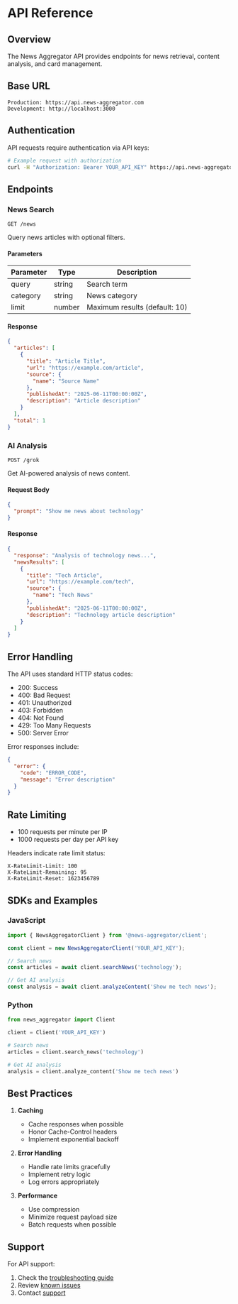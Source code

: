 # API Reference

## Overview

The News Aggregator API provides endpoints for news retrieval, content analysis, and card management.

## Base URL

```
Production: https://api.news-aggregator.com
Development: http://localhost:3000
```

## Authentication

API requests require authentication via API keys:

```bash
# Example request with authorization
curl -H "Authorization: Bearer YOUR_API_KEY" https://api.news-aggregator.com/news
```

## Endpoints

### News Search

```http
GET /news
```

Query news articles with optional filters.

#### Parameters

| Parameter  | Type     | Description                    |
|------------|----------|--------------------------------|
| query      | string   | Search term                    |
| category   | string   | News category                  |
| limit      | number   | Maximum results (default: 10)  |

#### Response

```json
{
  "articles": [
    {
      "title": "Article Title",
      "url": "https://example.com/article",
      "source": {
        "name": "Source Name"
      },
      "publishedAt": "2025-06-11T00:00:00Z",
      "description": "Article description"
    }
  ],
  "total": 1
}
```

### AI Analysis

```http
POST /grok
```

Get AI-powered analysis of news content.

#### Request Body

```json
{
  "prompt": "Show me news about technology"
}
```

#### Response

```json
{
  "response": "Analysis of technology news...",
  "newsResults": [
    {
      "title": "Tech Article",
      "url": "https://example.com/tech",
      "source": {
        "name": "Tech News"
      },
      "publishedAt": "2025-06-11T00:00:00Z",
      "description": "Technology article description"
    }
  ]
}
```

## Error Handling

The API uses standard HTTP status codes:

- 200: Success
- 400: Bad Request
- 401: Unauthorized
- 403: Forbidden
- 404: Not Found
- 429: Too Many Requests
- 500: Server Error

Error responses include:

```json
{
  "error": {
    "code": "ERROR_CODE",
    "message": "Error description"
  }
}
```

## Rate Limiting

- 100 requests per minute per IP
- 1000 requests per day per API key

Headers indicate rate limit status:

```http
X-RateLimit-Limit: 100
X-RateLimit-Remaining: 95
X-RateLimit-Reset: 1623456789
```

## SDKs and Examples

### JavaScript

```javascript
import { NewsAggregatorClient } from '@news-aggregator/client';

const client = new NewsAggregatorClient('YOUR_API_KEY');

// Search news
const articles = await client.searchNews('technology');

// Get AI analysis
const analysis = await client.analyzeContent('Show me tech news');
```

### Python

```python
from news_aggregator import Client

client = Client('YOUR_API_KEY')

# Search news
articles = client.search_news('technology')

# Get AI analysis
analysis = client.analyze_content('Show me tech news')
```

## Best Practices

1. **Caching**
   - Cache responses when possible
   - Honor Cache-Control headers
   - Implement exponential backoff

2. **Error Handling**
   - Handle rate limits gracefully
   - Implement retry logic
   - Log errors appropriately

3. **Performance**
   - Use compression
   - Minimize request payload size
   - Batch requests when possible

## Support

For API support:

1. Check the [troubleshooting guide](/guide/troubleshooting)
2. Review [known issues](https://github.com/yourusername/news-aggregator/issues)
3. Contact [support](mailto:support@news-aggregator.com)
